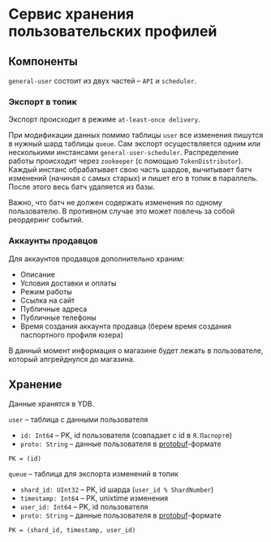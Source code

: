 # Сервис хранения пользовательских профилей

## Компоненты
`general-user` состоит из двух частей – `API` и `scheduler`.

### Экспорт в топик
Экспорт происходит в режиме `at-least-once delivery`.

При модификации данных помимо таблицы `user` все изменения пишутся в нужный шард таблицы `queue`. 
Сам экспорт осуществляется одним или несколькими инстансами `general-user-scheduler`. 
Распределение работы происходит через `zookeeper` (с помощью `TokenDistributor`).
Каждый инстанс обрабатывает свою часть шардов, вычитывает батч изменений (начиная с самых старых) и пишет его в топик в параллель.
После этого весь батч удаляется из базы.

Важно, что батч не должен содержать изменения по одному пользователю.
В противном случае это может повлечь за собой реордеринг событий.

### Аккаунты продавцов
Для аккаунтов продавцов дополнительно храним:
- Описание
- Условия доставки и оплаты
- Режим работы
- Ссылка на сайт
- Публичные адреса
- Публичные телефоны
- Время создания аккаунта продавца (берем время создания паспортного профиля юзера)

В данный момент информация о магазине будет лежать в пользователе, который апгрейднулся до магазина.

## Хранение
Данные хранятся в YDB.

`user` – таблица с данными пользователя
 - `id: Int64` – PK, id пользователя (совпадает с id в `Я.Паспорт`е)
 - `proto: String` – данные пользователя в [protobuf](storage/proto/model.proto)-формате

 `PK = (id)`

`queue` – таблица для экспорта изменений в топик
 - `shard_id: UInt32` – PK, id шарда (`user_id % ShardNumber`)
 - `timestamp: Int64` – PK, unixtime изменения
 - `user_id: Int64` – PK, id пользователя
 - `proto: String` – данные пользователя в [protobuf](storage/proto/model.proto)-формате

 `PK = (shard_id, timestamp, user_id)`